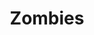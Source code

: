﻿---
title: "Zombies"
permalink: periodes_868.html
layout: periode
sidebar: periodes
pares:
  - id: 714
    title: "Terror"

fills:
jocsPrincipals:
jocsEscenaris:
  - title: "All Things Zombie: The Boardgame"
    bggId: 36986
    dataInici: 
    dataFi: 

  - title: "City of Horror"
    bggId: 120217
    dataInici: 
    dataFi: 

  - title: "Zombies!!!"
    bggId: 2471
    dataInici: 
    dataFi: 

  - title: "Dawn of the Dead"
    bggId: 1773
    dataInici: 
    dataFi: 

  - title: "Dawn of the Zeds (First edition)"
    bggId: 99130
    dataInici: 
    dataFi: 

  - title: "Dead of Winter: A Crossroads Game"
    bggId: 150376
    dataInici: 
    dataFi: 

jocsEpoca:
jocsEpocaEscenaris:
---

